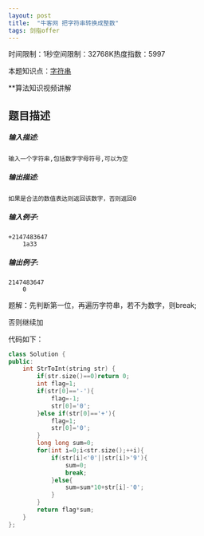 ```yaml
---
layout: post
title:  "牛客网 把字符串转换成整数"
tags: 剑指offer
---
```

时间限制：1秒空间限制：32768K热度指数：5997

本题知识点：[字符串](https://www.nowcoder.com/questionCenter?questionTypes=000100&mutiTagIds=579)

**算法知识视频讲解

## 题目描述

##### **输入描述:**

```
输入一个字符串,包括数字字母符号,可以为空
```

##### **输出描述:**

```
如果是合法的数值表达则返回该数字，否则返回0
```

##### **输入例子:**

```
+2147483647
    1a33
```

##### **输出例子:**

```
2147483647
    0
```





题解：先判断第一位，再遍历字符串，若不为数字，则break;

否则继续加

代码如下：

```c++
class Solution {
public:
    int StrToInt(string str) {
        if(str.size()==0)return 0;
        int flag=1;
        if(str[0]=='-'){
            flag=-1;
            str[0]='0';
        }else if(str[0]=='+'){
            flag=1; 
            str[0]='0';
        }
        long long sum=0;
        for(int i=0;i<str.size();++i){
            if(str[i]<'0'||str[i]>'9'){
                sum=0;
                break;
            }else{
                sum=sum*10+str[i]-'0';
            }
        }
        return flag*sum;
    }
};
```

